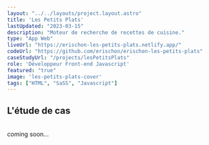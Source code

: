 ```yaml
---
layout: "../../layouts/project.layout.astro"
title: 'Les Petits Plats'
lastUpdated: "2023-03-15"
description: "Moteur de recherche de recettes de cuisine."
type: "App Web"
liveUrl: "https://erischon-les-petits-plats.netlify.app/"
codeUrl: "https://github.com/erischon/erischon-les-petits-plats"
caseStudyUrl: "/projects/lesPetitsPlats"
role: 'Développeur Front-end Javascript'
featured: "true"
image: 'les-petits-plats-cover'
tags: ["HTML", "SaSS", "Javascript"]
---
```


## L'étude de cas
  <br/>
coming soon...